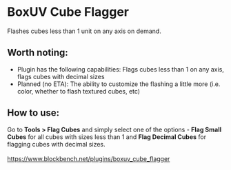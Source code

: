# BoxUV Cube Flagger
Flashes cubes less than 1 unit on any axis on demand.
## Worth noting:
- Plugin has the following capabilities: Flags cubes less than 1 on any axis, flags cubes with decimal sizes
- Planned (no ETA): The ability to customize the flashing a little more (i.e. color, whether to flash textured cubes, etc)
## How to use:
Go to <b>Tools > Flag Cubes</b> and simply select one of the options - <b>Flag Small Cubes</b> for all cubes with sizes less than 1 and <b>Flag Decimal Cubes</b> for flagging cubes with decimal sizes.
<br>
<br>
https://www.blockbench.net/plugins/boxuv_cube_flagger
